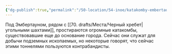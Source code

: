 ```yaml
---
{"dg-publish":true,"permalink":"/50-location/54-inoe/katakomby-embertauna/","tags":["локация"]}
---
```


Под Эмбертауном, рядом с [[70. drafts/Места/Черный хребет\|угольными шахтами]], простираются огромные катакомбы, существовавшие еще до основание города. Сейчас они служат для добычи подземных ископаемых, но некоторые говорят, что сейчас этими тоннелями пользуются контрабандисты. 